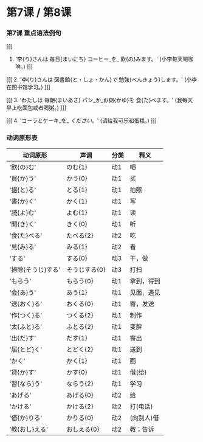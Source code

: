 # 第7课 / 第8课

### 第7课 重点语法例句

[[[
1. '李{り}さんは 毎日{まいにち} コーヒー_を_ 飲{の}みます。' (小李每天喝咖啡。)
]]]

[[[
2. '李{り}さんは 図書館{と・しょ・かん}_で_ 勉強{べんきょう}します。' (小李在图书馆学习。)
]]]

[[[
3. 'わたしは 毎朝{まいあさ} パン_か_お粥{かゆ}を 食{た}べます。' (我每天早上吃面包或者喝粥。)
]]]

[[[
4. 'コーラとケーキ_を_ _ください_。' (请给我可乐和蛋糕。)
]]]



### 动词原形表
|动词原形       |声调         |分类|释义
|---------------|-------------|----|------|
'飲{の}む'      |のむ{1}      |动1 |喝
'買{か}う'      |かう{0}      |动1 |买
'撮{と}る'      |とる{1}      |动1 |拍照
'書{か}く'      |かく{1}      |动1 |写
'読{よ}む'      |よむ{1}      |动1 |读
'聞{き}く'      |きく{0}      |动1 |听
'食{た}べる'    |たべる{2}    |动2 |吃
'見{み}る'      |みる{1}      |动2 |看
'する'          |する{0}      |动3 |干，做
'掃除{そうじ}する'|そうじする{0}|动3|打扫
'もらう'        |もらう{0}    |动1 |拿到，得到
'会{あ}う'      |あう{1}      |动1 |见面，遇见
'送{おく}る'    |おくる{0}    |动1 |寄，发送
'作{つく}る'    |つくる{2}    |动1 |制作
'太{ふと}る'    |ふとる{2}    |动1 |变胖
'出{だ}す'      |だす{1}      |动1 |寄出
'届{とど}く'    |とどく{2}    |动1 |送到
'かく'          |かく{1}      |动1 |画
'貸{か}す'      |かす{0}      |动1 |借(给)
'習{なら}う'    |ならう{2}    |动1 |学习
'あげる'        |あげる{0}    |动2 |给
'かける'        |かける{2}    |动2 |打(电话)
'借{か}りる'    |かりる{0}    |动2 |(向别人)借
'教{おし}える'  |おしえる{0}  |动2 |教；告诉
